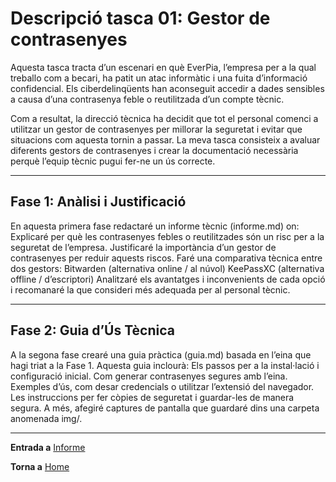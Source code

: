 # Descripció tasca 01: Gestor de contrasenyes

Aquesta tasca tracta d’un escenari en què EverPia, l’empresa per a la qual treballo com a becari, ha patit un atac informàtic i una fuita d’informació confidencial. Els ciberdelinqüents han aconseguit accedir a dades sensibles a causa d’una contrasenya feble o reutilitzada d’un compte tècnic.

Com a resultat, la direcció tècnica ha decidit que tot el personal comenci a utilitzar un gestor de contrasenyes per millorar la seguretat i evitar que situacions com aquesta tornin a passar.
La meva tasca consisteix a avaluar diferents gestors de contrasenyes i crear la documentació necessària perquè l’equip tècnic pugui fer-ne un ús correcte.

---

## Fase 1: Anàlisi i Justificació

En aquesta primera fase redactaré un informe tècnic (informe.md) on:
Explicaré per què les contrasenyes febles o reutilitzades són un risc per a la seguretat de l’empresa.
Justificaré la importància d’un gestor de contrasenyes per reduir aquests riscos.
Faré una comparativa tècnica entre dos gestors:
Bitwarden (alternativa online / al núvol)
KeePassXC (alternativa offline / d’escriptori)
Analitzaré els avantatges i inconvenients de cada opció i recomanaré la que consideri més adequada per al personal tècnic.

---

## Fase 2: Guia d’Ús Tècnica

A la segona fase crearé una guia pràctica (guia.md) basada en l’eina que hagi triat a la Fase 1.
Aquesta guia inclourà:
Els passos per a la instal·lació i configuració inicial.
Com generar contrasenyes segures amb l’eina.
Exemples d’ús, com desar credencials o utilitzar l’extensió del navegador.
Les instruccions per fer còpies de seguretat i guardar-les de manera segura.
A més, afegiré captures de pantalla que guardaré dins una carpeta anomenada img/.

---

**Entrada a** [Informe](Informe.md)

**Torna a** [Home](..)
